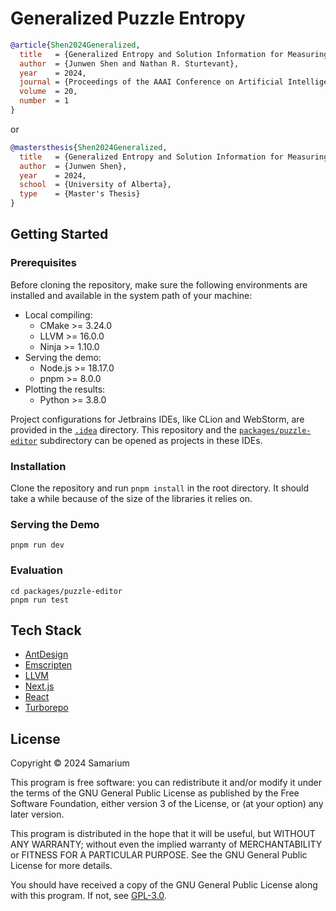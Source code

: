 # Generalized Puzzle Entropy

```bibtex
@article{Shen2024Generalized,
  title   = {Generalized Entropy and Solution Information for Measuring Puzzle Difficulty},
  author  = {Junwen Shen and Nathan R. Sturtevant},
  year    = 2024,
  journal = {Proceedings of the AAAI Conference on Artificial Intelligence and Interactive Digital Entertainment},
  volume  = 20,
  number  = 1
}
```

or

```bibtex
@mastersthesis{Shen2024Generalized,
  title   = {Generalized Entropy and Solution Information for Measuring Puzzle Difficulty},
  author  = {Junwen Shen},
  year    = 2024,
  school  = {University of Alberta},
  type    = {Master's Thesis}
}
```

## Getting Started

### Prerequisites

Before cloning the repository, make sure the following environments are
installed and available in the system path of your machine:

- Local compiling:
  - CMake >= 3.24.0
  - LLVM >= 16.0.0
  - Ninja >= 1.10.0
- Serving the demo:
  - Node.js >= 18.17.0
  - pnpm >= 8.0.0
- Plotting the results:
  - Python >= 3.8.0

Project configurations for Jetbrains IDEs, like CLion and WebStorm,
are provided in the [`.idea`](/.idea) directory.
This repository and the [`packages/puzzle-editor`](/packages/puzzle-editor) subdirectory
can be opened as projects in these IDEs.

### Installation

Clone the repository and run `pnpm install` in the root directory.
It should take a while because of the size of the libraries it relies on.

### Serving the Demo

```shell
pnpm run dev
```

### Evaluation

```shell
cd packages/puzzle-editor
pnpm run test
```

## Tech Stack

- [AntDesign](https://ant.design)
- [Emscripten](https://emscripten.org)
- [LLVM](https://llvm.org) 
- [Next.js](https://nextjs.org)
- [React](https://react.dev/)
- [Turborepo](https://turbo.build/repo)

## License

Copyright ©️ 2024 Samarium

This program is free software: you can redistribute it and/or modify it under
the terms of the GNU General Public License as published by the Free Software Foundation,
either version 3 of the License, or (at your option) any later version.

This program is distributed in the hope that it will be useful, but WITHOUT ANY WARRANTY;
without even the implied warranty of MERCHANTABILITY or FITNESS FOR A PARTICULAR PURPOSE.
See the GNU General Public License for more details.

You should have received a copy of the GNU General Public License along with this program.
If not, see [GPL-3.0](https://www.gnu.org/licenses/gpl-3.0.txt).
